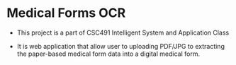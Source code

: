 # Medical Forms OCR
- This project is a part of CSC491 Intelligent System and Application Class

- It is web application that allow user to uploading PDF/JPG to extracting the paper-based medical form data into a digital medical form.